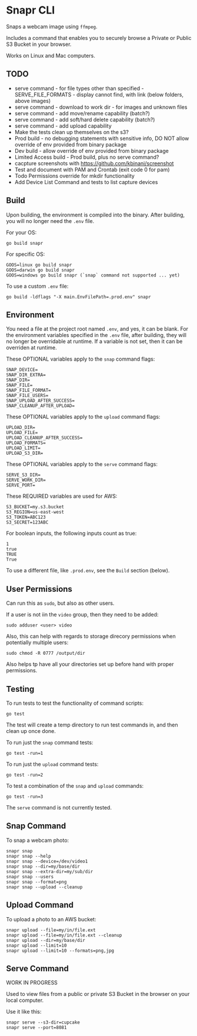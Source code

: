 
# Snapr CLI

Snaps a webcam image using `ffmpeg`.

Includes a command that enables you to securely browse a Private or Public S3 Bucket in your browser. 

Works on Linux and Mac computers.

## TODO

- serve command - for file types other than specified - SERVE_FILE_FORMATS - display cannot find, with link (below folders, above images)
- serve command - download to work dir - for images and unknown files
- serve command - add move/rename capability (batch?)
- serve command - add soft/hard delete capability (batch?)
- serve command - add upload capability
- Make the tests clean up themselves on the s3?
- Prod build - no debugging statements with sensitive info, DO NOT allow override of env provided from binary package
- Dev build - allow override of env provided from binary package
- Limited Access build - Prod build, plus no serve command?
- cacpture screenshots with https://github.com/kbinani/screenshot
- Test and document with PAM and Crontab (exit code 0 for pam)
- Todo Permissions override for mkdir functionality
- Add Device List Command and tests to list capture devices

## Build

Upon building, the environment is compiled into the binary.
After building, you will no longer need the `.env` file.

For your OS:
```
go build snapr
```

For specific OS:
```
GOOS=linux go build snapr
GOOS=darwin go build snapr
GOOS=windows go build snapr (`snap` command not supported ... yet)
```

To use a custom `.env` file:
```
go build -ldflags "-X main.EnvFilePath=.prod.env" snapr
```

## Environment

You need a file at the project root named `.env`, and yes, it can be blank.
For the environment variables specified in the `.env` file, after building, they will no longer be overridable at runtime. 
If a variable is not set, then it can be overriden at runtime.

These OPTIONAL variables apply to the `snap` command flags:
```
SNAP_DEVICE=
SNAP_DIR_EXTRA=
SNAP_DIR=
SNAP_FILE=
SNAP_FILE_FORMAT=
SNAP_FILE_USERS=
SNAP_UPLOAD_AFTER_SUCCESS=
SNAP_CLEANUP_AFTER_UPLOAD=
```

These OPTIONAL variables apply to the `upload` command flags:
```
UPLOAD_DIR=
UPLOAD_FILE=
UPLOAD_CLEANUP_AFTER_SUCCESS=
UPLOAD_FORMATS=
UPLOAD_LIMIT=
UPLOAD_S3_DIR=
```

These OPTIONAL variables apply to the `serve` command flags:
```
SERVE_S3_DIR=
SERVE_WORK_DIR=
SERVE_PORT=
```

These REQUIRED variables are used for AWS:
```
S3_BUCKET=my.s3.bucket
S3_REGION=us-east-west
S3_TOKEN=ABC123
S3_SECRET=123ABC
```

For boolean inputs, the following inputs count as true:
```
1
true
TRUE
True
``` 

To use a different file, like `.prod.env`, see the `Build` section (below).

## User Permissions

Can run this as `sudo`, but also as other users.

If a user is not iin the `video` group, then they need to be added:
```
sudo adduser <user> video
```

Also, this can help with regards to storage direcory permissions when potentially multiple users:
```
sudo chmod -R 0777 /output/dir
```

Also helps tp have all your directories set up before hand with proper permissions.

## Testing

To run tests to test the functionality of command scripts:
```
go test
```

The test will create a temp directory to run test commands in, and then clean up once done.

To run just the `snap` command tests:
```
go test -run=1
```

To run just the `upload` command tests:
```
go test -run=2
```

To test a combination of the `snap` and `upload` commands:
```
go test -run=3
```

The `serve` command is not currently tested.

## Snap Command

To snap a webcam photo:
```
snapr snap
snapr snap --help
snapr snap --device=/dev/video1
snapr snap --dir=my/base/dir
snapr snap --extra-dir=my/sub/dir
snapr snap --users
snapr snap --format=png
snapr snap --upload --cleanup
```

## Upload Command

To upload a photo to an AWS bucket:
```
snapr upload --file=my/in/file.ext
snapr upload --file=my/in/file.ext --cleanup
snapr upload --dir=my/base/dir 
snapr upload --limit=10
snapr upload --limit=10 --formats=png,jpg
```

## Serve Command

WORK IN PROGRESS

Used to view files from a public or private S3 Bucket in the browser on your local computer.

Use it like this:
```
snapr serve --s3-dir=cupcake
snapr serve --port=8081
```
